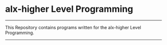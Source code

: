 # alx-higher Level Programming
---
<p>This Repository contains programs written for the alx-higher Level Programming.</p>

---
